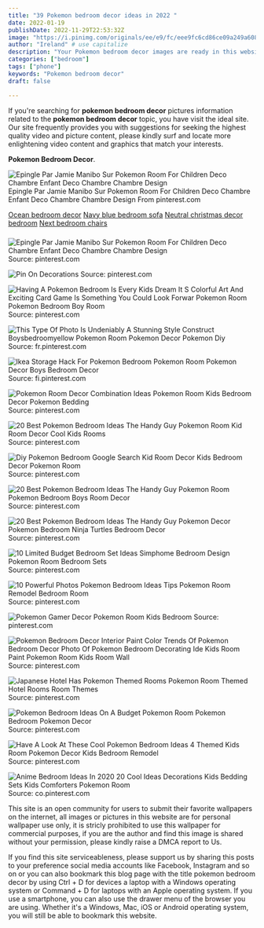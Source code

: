 ```yaml
---
title: "39 Pokemon bedroom decor ideas in 2022 "
date: 2022-01-19
publishDate: 2022-11-29T22:53:32Z
image: "https://i.pinimg.com/originals/ee/e9/fc/eee9fc6cd86ce09a249a6083d10b42bd.jpg"
author: "Ireland" # use capitalize
description: "Your Pokemon bedroom decor images are ready in this website. Pokemon bedroom decor are a topic that is being searched for and liked by netizens today. You can Find and Download the Pokemon bedroom decor files here. Find and Download all royalty-free vectors."
categories: ["bedroom"]
tags: ["phone"]
keywords: "Pokemon bedroom decor"
draft: false

---
```


If you're searching for **pokemon bedroom decor** pictures information related to the **pokemon bedroom decor** topic, you have visit the ideal  site.  Our site frequently  provides you with  suggestions  for seeking  the highest  quality video and picture  content, please kindly surf and locate more enlightening video content and graphics  that match your interests.

**Pokemon Bedroom Decor**. 

![Epingle Par Jamie Manibo Sur Pokemon Room For Children Deco Chambre Enfant Deco Chambre Chambre Design](https://i.pinimg.com/originals/a2/c9/f0/a2c9f00fd4e153be13843efba06a7dae.jpg "Epingle Par Jamie Manibo Sur Pokemon Room For Children Deco Chambre Enfant Deco Chambre Chambre Design")
Epingle Par Jamie Manibo Sur Pokemon Room For Children Deco Chambre Enfant Deco Chambre Chambre Design From pinterest.com

[Ocean bedroom decor](/ocean-bedroom-decor/)
[Navy blue bedroom sofa](/navy-blue-bedroom-sofa/)
[Neutral christmas decor bedroom](/neutral-christmas-decor-bedroom/)
[Next bedroom chairs](/next-bedroom-chairs/)



### 

 


![Epingle Par Jamie Manibo Sur Pokemon Room For Children Deco Chambre Enfant Deco Chambre Chambre Design](https://i.pinimg.com/originals/a2/c9/f0/a2c9f00fd4e153be13843efba06a7dae.jpg "Epingle Par Jamie Manibo Sur Pokemon Room For Children Deco Chambre Enfant Deco Chambre Chambre Design")
Source: pinterest.com

 

![Pin On Decorations](https://i.pinimg.com/originals/04/91/56/049156724cebac450550f8a2ed36b6fb.png "Pin On Decorations")
Source: pinterest.com

 

![Having A Pokemon Bedroom Is Every Kids Dream It S Colorful Art And Exciting Card Game Is Something You Could Look Forwar Pokemon Room Pokemon Bedroom Boy Room](https://i.pinimg.com/originals/8e/0f/f5/8e0ff5b94dec11192d0ad76324277256.jpg "Having A Pokemon Bedroom Is Every Kids Dream It S Colorful Art And Exciting Card Game Is Something You Could Look Forwar Pokemon Room Pokemon Bedroom Boy Room")
Source: pinterest.com

 

![This Type Of Photo Is Undeniably A Stunning Style Construct Boysbedroomyellow Pokemon Room Pokemon Decor Pokemon Diy](https://i.pinimg.com/originals/f3/7c/c9/f37cc9b2de595494fd1db50ab1b4551f.jpg "This Type Of Photo Is Undeniably A Stunning Style Construct Boysbedroomyellow Pokemon Room Pokemon Decor Pokemon Diy")
Source: fr.pinterest.com

 

![Ikea Storage Hack For Pokemon Bedroom Pokemon Room Pokemon Decor Boys Bedroom Decor](https://i.pinimg.com/originals/65/05/fe/6505fe888e56aae34abfc39bd4404fdb.jpg "Ikea Storage Hack For Pokemon Bedroom Pokemon Room Pokemon Decor Boys Bedroom Decor")
Source: fi.pinterest.com

 

![Pokemon Room Decor Combination Ideas Pokemon Room Kids Bedroom Decor Pokemon Bedding](https://i.pinimg.com/originals/c1/0a/bb/c10abbf69cfce99a4d069cfa9cc8137b.jpg "Pokemon Room Decor Combination Ideas Pokemon Room Kids Bedroom Decor Pokemon Bedding")
Source: pinterest.com

 

![20 Best Pokemon Bedroom Ideas The Handy Guy Pokemon Room Kid Room Decor Cool Kids Rooms](https://i.pinimg.com/originals/6e/c0/41/6ec04118a915fabc71912b6b896cbe2e.jpg "20 Best Pokemon Bedroom Ideas The Handy Guy Pokemon Room Kid Room Decor Cool Kids Rooms")
Source: pinterest.com

 

![Diy Pokemon Bedroom Google Search Kid Room Decor Kids Bedroom Decor Pokemon Room](https://i.pinimg.com/originals/e1/0d/4d/e10d4dc7d64a0acfb51621875dc5e95e.jpg "Diy Pokemon Bedroom Google Search Kid Room Decor Kids Bedroom Decor Pokemon Room")
Source: pinterest.com

 

![20 Best Pokemon Bedroom Ideas The Handy Guy Pokemon Room Pokemon Bedroom Boys Room Decor](https://i.pinimg.com/originals/a6/bc/45/a6bc4556013627152275de490a9ae03d.jpg "20 Best Pokemon Bedroom Ideas The Handy Guy Pokemon Room Pokemon Bedroom Boys Room Decor")
Source: pinterest.com

 

![20 Best Pokemon Bedroom Ideas The Handy Guy Pokemon Decor Pokemon Bedroom Ninja Turtles Bedroom Decor](https://i.pinimg.com/564x/5d/87/d6/5d87d60992ff5bfd2e57eb2d5f815b14.jpg "20 Best Pokemon Bedroom Ideas The Handy Guy Pokemon Decor Pokemon Bedroom Ninja Turtles Bedroom Decor")
Source: pinterest.com

 

![10 Limited Budget Bedroom Set Ideas Simphome Bedroom Design Pokemon Room Bedroom Sets](https://i.pinimg.com/originals/1f/b3/1f/1fb31fa7739a37fdf6f2b36f85079d89.jpg "10 Limited Budget Bedroom Set Ideas Simphome Bedroom Design Pokemon Room Bedroom Sets")
Source: pinterest.com

 

![10 Powerful Photos Pokemon Bedroom Ideas Tips Pokemon Room Remodel Bedroom Room](https://i.pinimg.com/originals/4c/4d/82/4c4d82a76cc416ba2398e98fcc566e10.jpg "10 Powerful Photos Pokemon Bedroom Ideas Tips Pokemon Room Remodel Bedroom Room")
Source: pinterest.com

 

![Pokemon Gamer Decor Pokemon Room Kids Bedroom](https://i.pinimg.com/originals/f3/3d/a1/f33da1351d60c5430c4293cafa9ac44d.jpg "Pokemon Gamer Decor Pokemon Room Kids Bedroom")
Source: pinterest.com

 

![Pokemon Bedroom Decor Interior Paint Color Trends Of Pokemon Bedroom Decor Photo Of Pokemon Bedroom Decorating Ide Kids Room Paint Pokemon Room Kids Room Wall](https://i.pinimg.com/originals/2f/3c/c8/2f3cc8fc0eb673ba7d91f0afcea9b102.jpg "Pokemon Bedroom Decor Interior Paint Color Trends Of Pokemon Bedroom Decor Photo Of Pokemon Bedroom Decorating Ide Kids Room Paint Pokemon Room Kids Room Wall")
Source: pinterest.com

 

![Japanese Hotel Has Pokemon Themed Rooms Pokemon Room Themed Hotel Rooms Room Themes](https://i.pinimg.com/originals/f6/58/5d/f6585d40fda3dfc8ea32edd5e31bb4d6.jpg "Japanese Hotel Has Pokemon Themed Rooms Pokemon Room Themed Hotel Rooms Room Themes")
Source: pinterest.com

 

![Pokemon Bedroom Ideas On A Budget Pokemon Room Pokemon Bedroom Pokemon Decor](https://i.pinimg.com/474x/07/6b/d4/076bd4780fcc269fdcaa498b65ec9d69.jpg "Pokemon Bedroom Ideas On A Budget Pokemon Room Pokemon Bedroom Pokemon Decor")
Source: pinterest.com

 

![Have A Look At These Cool Pokemon Bedroom Ideas 4 Themed Kids Room Pokemon Decor Kids Bedroom Remodel](https://i.pinimg.com/originals/17/f4/8c/17f48c050eedc6a528d01ba311c46334.jpg "Have A Look At These Cool Pokemon Bedroom Ideas 4 Themed Kids Room Pokemon Decor Kids Bedroom Remodel")
Source: pinterest.com

 

![Anime Bedroom Ideas In 2020 20 Cool Ideas Decorations Kids Bedding Sets Kids Comforters Pokemon Room](https://i.pinimg.com/originals/ee/e9/fc/eee9fc6cd86ce09a249a6083d10b42bd.jpg "Anime Bedroom Ideas In 2020 20 Cool Ideas Decorations Kids Bedding Sets Kids Comforters Pokemon Room")
Source: co.pinterest.com

 

This site is an open community for users to submit their favorite wallpapers on the internet, all images or pictures in this website are for personal wallpaper use only, it is stricly prohibited to use this wallpaper for commercial purposes, if you are the author and find this image is shared without your permission, please kindly raise a DMCA report to Us.

If you find this site serviceableness, please support us by sharing this posts to your preference social media accounts like Facebook, Instagram and so on or you can also bookmark this blog page with the title pokemon bedroom decor by using Ctrl + D for devices a laptop with a Windows operating system or Command + D for laptops with an Apple operating system. If you use a smartphone, you can also use the drawer menu of the browser you are using. Whether it's a Windows, Mac, iOS or Android operating system, you will still be able to bookmark this website.
